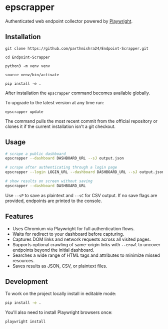 # epscrapper

Authenticated web endpoint collector powered by [Playwright](https://playwright.dev/).

## Installation
```
git clone https://github.com/parthmishra24/Endpoint-Scrapper.git
```
```
cd Endpoint-Scrapper
```
```
python3 -m venv venv
```
```
source venv/bin/activate
```
```
pip install -e .
```

After installation the `epscrapper` command becomes available globally.

To upgrade to the latest version at any time run:

```
epscrapper update
```

The command pulls the most recent commit from the official repository or
clones it if the current installation isn't a git checkout.

## Usage

```bash
# scrape a public dashboard
epscrapper --dashboard DASHBOARD_URL --sJ output.json

# scrape after authenticating through a login page
epscrapper --login LOGIN_URL --dashboard DASHBOARD_URL --sJ output.json

# show results on screen without saving
epscrapper --dashboard DASHBOARD_URL
```

Use `--sP` to save as plaintext and `--sC` for CSV output. If no save flags
are provided, endpoints are printed to the console.

## Features

- Uses Chromium via Playwright for full authentication flows.
- Waits for redirect to your dashboard before capturing.
- Captures DOM links and network requests across all visited pages.
- Supports optional crawling of same-origin links with `--crawl` to uncover
  endpoints beyond the initial dashboard.
- Searches a wide range of HTML tags and attributes to minimize missed
  resources.
- Saves results as JSON, CSV, or plaintext files.

## Development

To work on the project locally install in editable mode:

```bash
pip install -e .
```

You'll also need to install Playwright browsers once:

```bash
playwright install
```

